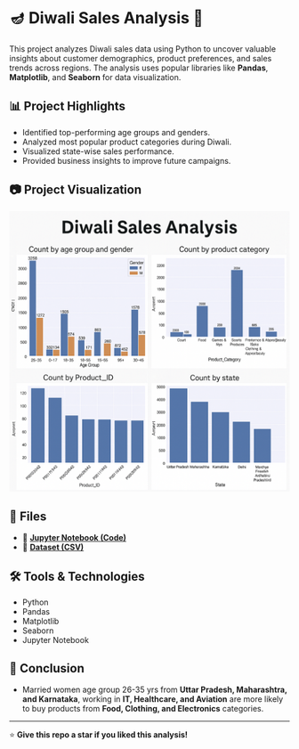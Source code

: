 # 🪔 Diwali Sales Analysis 🎉

This project analyzes Diwali sales data using Python to uncover valuable insights about customer demographics, product preferences, and sales trends across regions. The analysis uses popular libraries like **Pandas**, **Matplotlib**, and **Seaborn** for data visualization.

## 📊 Project Highlights
- Identified top-performing age groups and genders.
- Analyzed most popular product categories during Diwali.
- Visualized state-wise sales performance.
- Provided business insights to improve future campaigns.

## 📷 Project Visualization

![Diwali Sales Analysis](https://github.com/devanggohill/Diwali_Sales_Analysis/blob/main/ChatGPT%20Image%20Jul%2021%2C%202025%2C%2004_59_11%20PM.png)

## 📂 Files
- 🔗 **[Jupyter Notebook (Code)](https://github.com/devanggohill/Diwali_Sales_Analysis/blob/main/Diwali_Sales_Analysis.ipynb)**
- 🔗 **[Dataset (CSV)](https://github.com/devanggohill/Diwali_Sales_Analysis/blob/main/Diwali%20Sales%20Data.csv)**

## 🛠️ Tools & Technologies
- Python
- Pandas
- Matplotlib
- Seaborn
- Jupyter Notebook

## 📌 Conclusion
- Married women age group 26-35 yrs from **Uttar Pradesh, Maharashtra, and Karnataka**, working in **IT, Healthcare, and Aviation** are more likely to buy products from **Food, Clothing, and Electronics** categories.

---

⭐ **Give this repo a star if you liked this analysis!**
